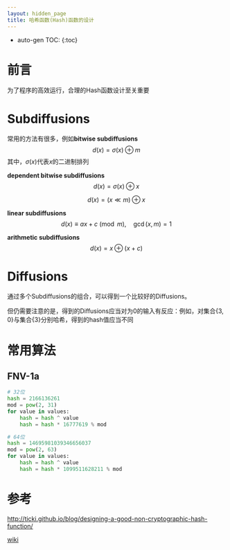 ```yaml
---
layout: hidden_page
title: 哈希函数(Hash)函数的设计
---
```


* auto-gen TOC:
{:toc}
# 前言

为了程序的高效运行，合理的Hash函数设计至关重要



# Subdiffusions

常用的方法有很多，例如**bitwise subdiffusions**
$$
d(x)=\sigma(x)\oplus m
$$
其中，$\sigma(x)$代表$x$的二进制排列



**dependent bitwise subdiffusions**
$$
d(x)=\sigma(x)\oplus x
$$

$$
d(x)=(x\ll m) \oplus x
$$

**linear subdiffusions**
$$
d(x) \equiv ax + c \pmod m, \quad \gcd(x, m) = 1
$$


**arithmetic subdiffusions**
$$
d(x) = x \oplus (x + c)
$$


# Diffusions

通过多个Subdiffusions的组合，可以得到一个比较好的Diffusions。

但仍需要注意的是，得到的Diffusions应当对为0的输入有反应：例如，对集合$\{3,0\}$与集合$\{3\}$分别哈希，得到的hash值应当不同



# 常用算法

## FNV-1a

```python
# 32位
hash = 2166136261
mod = pow(2, 31)
for value in values:
    hash = hash ^ value
    hash = hash * 16777619 % mod

# 64位
hash = 14695981039346656037
mod = pow(2, 63)
for value in values:
    hash = hash ^ value
    hash = hash * 1099511628211 % mod
```



# 参考

http://ticki.github.io/blog/designing-a-good-non-cryptographic-hash-function/

[wiki](https://en.wikipedia.org/wiki/Fowler–Noll–Vo_hash_function)


